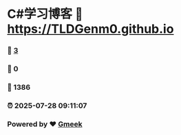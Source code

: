 # C#学习博客 :link: https://TLDGenm0.github.io 
### :page_facing_up: [3](https://TLDGenm0.github.io/tag.html) 
### :speech_balloon: 0 
### :hibiscus: 1386 
### :alarm_clock: 2025-07-28 09:11:07 
### Powered by :heart: [Gmeek](https://github.com/Meekdai/Gmeek)
